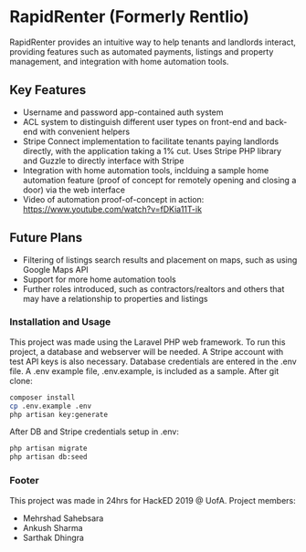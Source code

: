 # RapidRenter (Formerly Rentlio)

RapidRenter provides an intuitive way to help tenants and landlords interact, providing features such as automated payments, listings and property management, and integration with home automation tools. 

## Key Features
  - Username and password app-contained auth system
  - ACL system to distinguish different user types on front-end and back-end with convenient helpers
  - Stripe Connect implementation to facilitate tenants paying landlords directly, with the application taking a 1% cut. Uses Stripe PHP library and Guzzle to directly interface with Stripe 
  - Integration with home automation tools, inclduing a sample home automation feature (proof of concept for remotely opening and closing a door) via the web interface
  - Video of automation proof-of-concept in action: https://www.youtube.com/watch?v=fDKia11T-ik


## Future Plans
  - Filtering of listings search results and placement on maps, such as using Google Maps API 
  - Support for more home automation tools 
  - Further roles introduced, such as contractors/realtors and others that may have a relationship to properties and listings 

### Installation and Usage
This project was made using the Laravel PHP web framework. To run this  project, a database  and webserver will be needed. A Stripe account with test API keys is also necessary. 
Database credentials are entered in the .env file. A .env example file, .env.example, is included as a sample.
After git clone:
```sh
composer install
cp .env.example .env
php artisan key:generate
```
After DB and Stripe credentials setup in .env: 
```sh
php artisan migrate
php artisan db:seed
```

### Footer
This project was made in 24hrs for HackED 2019 @ UofA. 
Project members:
* Mehrshad Sahebsara
* Ankush Sharma 
* Sarthak Dhingra





